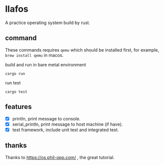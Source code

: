 # llafos

A practice operating system build by rust.

## command
These commands requires `qemu` which should be installed first, for example, `brew install qemu` in macos.

build and run in bare metal environment
```shell
cargo run
```

run test
```shell
cargo test
```

## features

- [x] println, print message to console.
- [x] serial_println, print message to host machine (if have).
- [x] test framework, include unit test and integrated test.

## thanks

Thanks to https://os.phil-opp.com/  , the great tutorial. 

